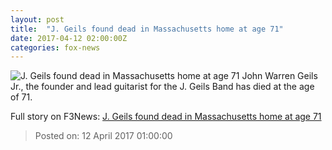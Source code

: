 ```yaml
---
layout: post
title:  "J. Geils found dead in Massachusetts home at age 71"
date: 2017-04-12 02:00:00Z
categories: fox-news
---
```


![J. Geils found dead in Massachusetts home at age 71](http://a57.foxnews.com/images.foxnews.com/content/fox-news/entertainment/2017/04/11/j-geils-found-dead-in-massachusetts-home-at-age-71/_jcr_content/par/featured-media/media-0.img.jpg/0/0/1491969947204.jpg?ve=1)
John Warren Geils Jr., the founder and lead guitarist for the J. Geils Band has died at the age of 71.


Full story on F3News: [J. Geils found dead in Massachusetts home at age 71](http://www.f3nws.com/n/mE2yuC)

> Posted on: 12 April 2017 01:00:00
